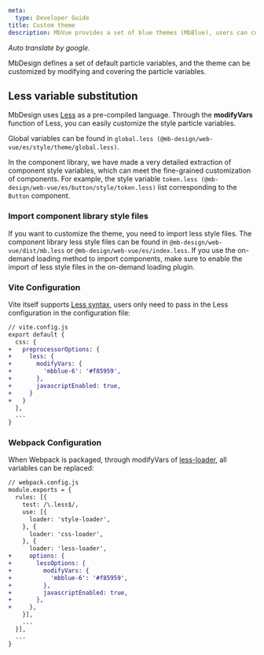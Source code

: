 ```yaml
meta:
  type: Developer Guide
title: Custom theme
description: MbVue provides a set of blue themes (MbBlue), users can customize new themes according to their own needs to meet the diverse needs of business and brand.
```

*Auto translate by google.*

MbDesign defines a set of default particle variables, and the theme can be customized by modifying and covering the particle variables.

## Less variable substitution

MbDesign uses [Less](http://lesscss.org/ "_blank") as a pre-compiled language. Through the **modifyVars** function of Less, you can easily customize the style particle variables.

Global variables can be found in `global.less (@mb-design/web-vue/es/style/theme/global.less)`.

In the component library, we have made a very detailed extraction of component style variables, which can meet the fine-grained customization of components. For example, the style variable `token.less (@mb-design/web-vue/es/button/style/token.less)` list corresponding to the `Button` component.

### Import component library style files

If you want to customize the theme, you need to import less style files. The component library less style files can be found in `@mb-design/web-vue/dist/mb.less` or `@mb-design/web-vue/es/index.less`.
If you use the on-demand loading method to import components, make sure to enable the import of less style files in the on-demand loading plugin.

### Vite Configuration
Vite itself supports [Less syntax](https://vitejs.dev/guide/features.html#css-pre-processors "_blank"), users only need to pass in the Less configuration in the configuration file:

```diff
// vite.config.js
export default {
  css: {
+   preprocessorOptions: {
+     less: {
+       modifyVars: {
+         'mbblue-6': '#f85959',
+       },
+       javascriptEnabled: true,
+     }
+   }
  },
  ...
}
```

### Webpack Configuration
When Webpack is packaged, through modifyVars of [less-loader](https://github.com/webpack-contrib/less-loader), all variables can be replaced:

```diff
// webpack.config.js
module.exports = {
  rules: [{
    test: /\.less$/,
    use: [{
      loader: 'style-loader',
    }, {
      loader: 'css-loader',
    }, {
      loader: 'less-loader',
+     options: {
+       lessOptions: {
+         modifyVars: {
+           'mbblue-6': '#f85959',
+         },
+         javascriptEnabled: true,
+       },
+     },
    }],
    ...
  }],
  ...
}
```

